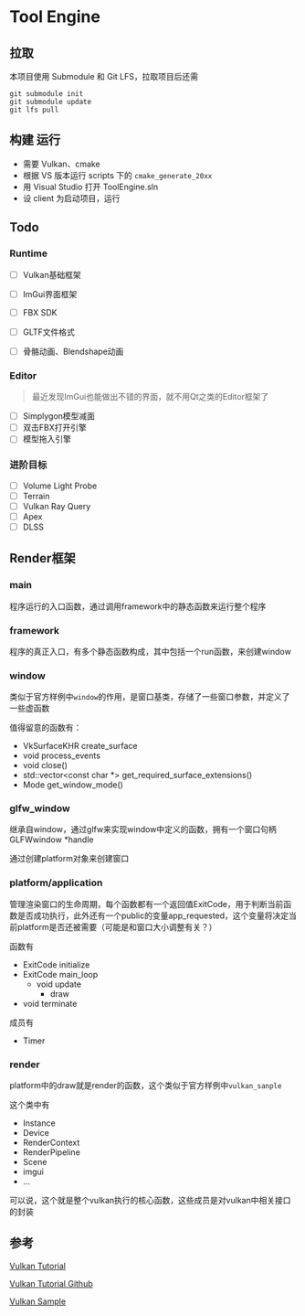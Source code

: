 # Tool Engine

## 拉取

本项目使用 Submodule 和 Git LFS，拉取项目后还需

```
git submodule init
git submodule update
git lfs pull
```

## 构建 运行

- 需要 Vulkan、cmake
- 根据 VS 版本运行 scripts 下的 `cmake_generate_20xx`
- 用 Visual Studio 打开 ToolEngine.sln
- 设 client 为启动项目，运行

## Todo

### Runtime

- [ ] Vulkan基础框架
- [ ] ImGui界面框架
- [ ] FBX SDK
- [ ] GLTF文件格式
- [ ] 骨骼动画、Blendshape动画


### Editor

> 最近发现ImGui也能做出不错的界面，就不用Qt之类的Editor框架了

- [ ] Simplygon模型减面
- [ ] 双击FBX打开引擎
- [ ] 模型拖入引擎

### 进阶目标

- [ ] Volume Light Probe
- [ ] Terrain
- [ ] Vulkan Ray Query
- [ ] Apex
- [ ] DLSS

## Render框架

### main

程序运行的入口函数，通过调用framework中的静态函数来运行整个程序

### framework

程序的真正入口，有多个静态函数构成，其中包括一个run函数，来创建window

### window

类似于官方样例中`window`的作用，是窗口基类，存储了一些窗口参数，并定义了一些虚函数

值得留意的函数有：

- VkSurfaceKHR create_surface
- void process_events
- void close() 
- std::vector<const char *> get_required_surface_extensions()
- Mode get_window_mode()

### glfw_window

继承自window，通过glfw来实现window中定义的函数，拥有一个窗口句柄GLFWwindow *handle

通过创建platform对象来创建窗口

### platform/application

管理渲染窗口的生命周期，每个函数都有一个返回值ExitCode，用于判断当前函数是否成功执行，此外还有一个public的变量app_requested，这个变量将决定当前platform是否还被需要（可能是和窗口大小调整有关？）

函数有

- ExitCode initialize
- ExitCode main_loop
  - void update
    - draw
- void terminate

成员有

- Timer

### render

platform中的draw就是render的函数，这个类似于官方样例中`vulkan_sanple`

这个类中有

- Instance
- Device
- RenderContext
- RenderPipeline
- Scene
- imgui
- ...

可以说，这个就是整个vulkan执行的核心函数，这些成员是对vulkan中相关接口的封装

## 参考

[Vulkan Tutorial](https://vulkan-tutorial.com/Introduction)

[Vulkan Tutorial Github](https://github.com/Overv/VulkanTutorial/blob/main/code/00_base_code.cpp)

[Vulkan Sample](https://github.com/KhronosGroup/Vulkan-Samples/tree/main)
